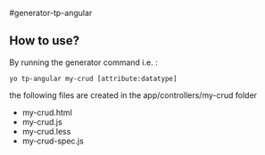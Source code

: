 #generator-tp-angular

How to use?
-------------

By running the generator command i.e. :

    yo tp-angular my-crud [attribute:datatype]

the following files are created in the app/controllers/my-crud folder

* my-crud.html
* my-crud.js
* my-crud.less
* my-crud-spec.js